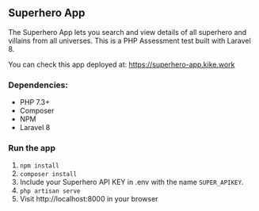 ## Superhero App

The Superhero App lets you search and view details of all superhero and villains from all universes. This is a PHP Assessment test built with Laravel 8.

You can check this app deployed at: https://superhero-app.kike.work

### Dependencies:

- PHP 7.3+
- Composer
- NPM
- Laravel 8

### Run the app

1. `npm install`
2. `composer install`
3. Include your Superhero API KEY in .env with the name `SUPER_APIKEY`. 
4. `php artisan serve`
5. Visit http://localhost:8000 in your browser
